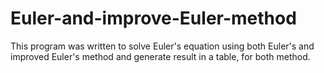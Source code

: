 # Euler-and-improve-Euler-method
This program was written to solve Euler's equation using both Euler's and improved Euler's method and generate result in a table, for both method.

